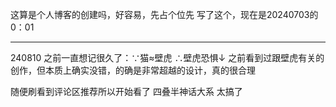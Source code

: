 这算是个人博客的创建吗，好容易，先占个位先
写了这个，现在是20240703的0：01
***
240810
之前一直想记很久了：∵猫≈壁虎 ∴壁虎恐惧↓
之前看到过跟壁虎有关的创作，但本质上确实没错，的确是非常超越的设计，真的很合理

随便刷看到评论区推荐所以开始看了 四叠半神话大系
太搞了